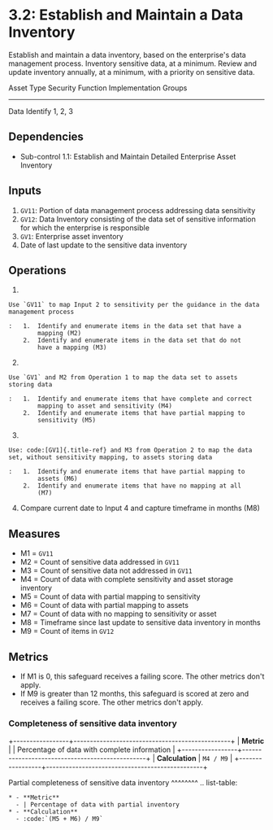 # 3.2: Establish and Maintain a Data Inventory

Establish and maintain a data inventory, based on the enterprise's data
management process. Inventory sensitive data, at a minimum. Review and
update inventory annually, at a minimum, with a priority on sensitive
data.

  Asset Type   Security Function   Implementation Groups
  ------------ ------------------- -----------------------
  Data         Identify            1, 2, 3

## Dependencies

-   Sub-control 1.1: Establish and Maintain Detailed Enterprise Asset
    Inventory

## Inputs

1.  `GV11`: Portion of data management process addressing data
    sensitivity
2.  `GV12`: Data Inventory consisting of the data set of sensitive
    information for which the enterprise is responsible
3.  `GV1`: Enterprise asset inventory
4.  Date of last update to the sensitive data inventory

## Operations

1.  

    Use `GV11` to map Input 2 to sensitivity per the guidance in the data management process

    :   1.  Identify and enumerate items in the data set that have a
            mapping (M2)
        2.  Identify and enumerate items in the data set that do not
            have a mapping (M3)

2.  

    Use `GV1` and M2 from Operation 1 to map the data set to assets storing data

    :   1.  Identify and enumerate items that have complete and correct
            mapping to asset and sensitivity (M4)
        2.  Identify and enumerate items that have partial mapping to
            sensitivity (M5)

3.  

    Use: code:[GV1]{.title-ref} and M3 from Operation 2 to map the data set, without sensitivity mapping, to assets storing data

    :   1.  Identify and enumerate items that have partial mapping to
            assets (M6)
        2.  Identify and enumerate items that have no mapping at all
            (M7)

4.  Compare current date to Input 4 and capture timeframe in months (M8)

## Measures

-   M1 = `GV11`
-   M2 = Count of sensitive data addressed in `GV11`
-   M3 = Count of sensitive data not addressed in `GV11`
-   M4 = Count of data with complete sensitivity and asset storage
    inventory
-   M5 = Count of data with partial mapping to sensitivity
-   M6 = Count of data with partial mapping to assets
-   M7 = Count of data with no mapping to sensitivity or asset
-   M8 = Timeframe since last update to sensitive data inventory in
    months
-   M9 = Count of items in `GV12`

## Metrics

-   If M1 is 0, this safeguard receives a failing score. The other
    metrics don\'t apply.
-   If M9 is greater than 12 months, this safeguard is scored at zero
    and receives a failing score. The other metrics don\'t apply.

### Completeness of sensitive data inventory

+-----------------+------------------------------------------------+
| **Metric**      | | Percentage of data with complete information |
+-----------------+------------------------------------------------+
| **Calculation** | `M4 / M9`                                      |
+-----------------+------------------------------------------------+

Partial completeness of sensitive data inventory \^\^\^\^\^\^\^\^ ..
list-table:

    * - **Metric**
      - | Percentage of data with partial inventory
    * - **Calculation**
      - :code:`(M5 + M6) / M9`
